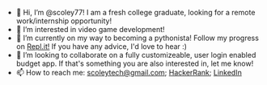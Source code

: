 - 👋 Hi, I’m @scoley77! I am a fresh college graduate, looking for a remote work/internship opportunity!
- 👀 I’m interested in video game development!
- 🌱 I’m currently on my way to becoming a pythonista! Follow my progress on <a href="https://replit.com/@scoley77/ReplitFun">Repl.it!</a> If you have any advice, I'd love to hear :)
- 💞️ I’m looking to collaborate on a fully customizeable, user login enabled budget app. If that's something you are also interested in, let me know!
- 📫 How to reach me: scoleytech@gmail.com; <a href="https://www.hackerrank.com/scoleytech">HackerRank</a>; <a href="https://www.linkedin.com/in/sara-coley-401234b4/">LinkedIn


